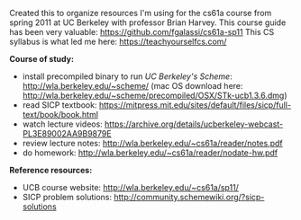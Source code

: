 Created this to organize resources I'm using for the cs61a course from spring 2011 at UC Berkeley with professor Brian Harvey.
This course guide has been very valuable: https://github.com/fgalassi/cs61a-sp11
This CS syllabus is what led me here: https://teachyourselfcs.com/

<b>Course of study:</b>
- install precompiled binary to run <i>UC Berkeley's Scheme</i>: http://wla.berkeley.edu/~scheme/ 
  (mac OS download here: http://wla.berkeley.edu/~scheme/precompiled/OSX/STk-ucb1.3.6.dmg)
- read SICP textbook: https://mitpress.mit.edu/sites/default/files/sicp/full-text/book/book.html
- watch lecture videos: https://archive.org/details/ucberkeley-webcast-PL3E89002AA9B9879E
- review lecture notes: http://wla.berkeley.edu/~cs61a/reader/notes.pdf
- do homework: http://wla.berkeley.edu/~cs61a/reader/nodate-hw.pdf

<b>Reference resources:</b>
- UCB course website: http://wla.berkeley.edu/~cs61a/sp11/
- SICP problem solutions: http://community.schemewiki.org/?sicp-solutions
